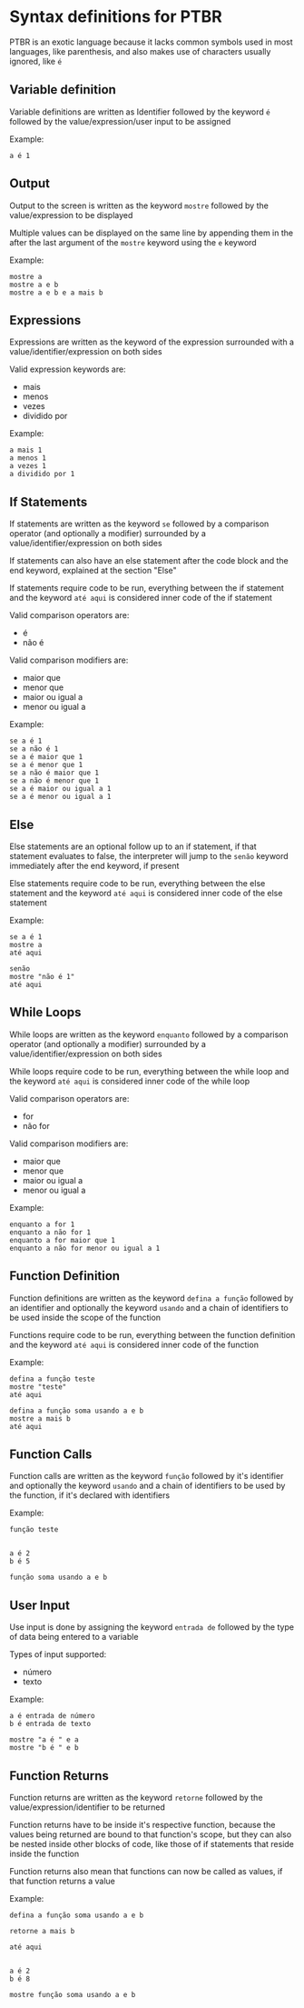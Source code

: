 # Syntax definitions for PTBR

PTBR is an exotic language because it lacks common symbols used in most languages, like parenthesis, and also makes use of characters usually ignored, like `é`

## Variable definition

Variable definitions are written as Identifier followed by the keyword `é` followed by the value/expression/user input to be assigned

Example:
```
a é 1
```

## Output

Output to the screen is written as the keyword `mostre` followed by the value/expression to be displayed

Multiple values can be displayed on the same line by appending them in the after the last argument of the `mostre` keyword using the `e` keyword

Example:
```
mostre a
mostre a e b
mostre a e b e a mais b
```

## Expressions

Expressions are written as the keyword of the expression surrounded with a value/identifier/expression on both sides

Valid expression keywords are:
- mais
- menos
- vezes
- dividido por

Example:
```
a mais 1
a menos 1
a vezes 1
a dividido por 1
```

## If Statements

If statements are written as the keyword `se` followed by a comparison operator (and optionally a modifier) surrounded by a value/identifier/expression on both sides

If statements can also have an else statement after the code block and the end keyword, explained at the section "Else"

If statements require code to be run, everything between the if statement and the keyword `até aqui` is considered inner code of the if statement

Valid comparison operators are:
- é
- não é

Valid comparison modifiers are:
- maior que
- menor que
- maior ou igual a
- menor ou igual a

Example:
```
se a é 1
se a não é 1
se a é maior que 1
se a é menor que 1
se a não é maior que 1
se a não é menor que 1
se a é maior ou igual a 1
se a é menor ou igual a 1
```

## Else

Else statements are an optional follow up to an if statement, if that statement evaluates to false, the interpreter will jump to the `senão` keyword immediately after the end keyword, if present

Else statements require code to be run, everything between the else statement and the keyword `até aqui` is considered inner code of the else statement

Example:
```
se a é 1
mostre a
até aqui

senão
mostre "não é 1"
até aqui
```

## While Loops

While loops are written as the keyword `enquanto` followed by a comparison operator (and optionally a modifier) surrounded by a value/identifier/expression on both sides

While loops require code to be run, everything between the while loop and the keyword `até aqui` is considered inner code of the while loop

Valid comparison operators are:
- for
- não for

Valid comparison modifiers are:
- maior que
- menor que
- maior ou igual a
- menor ou igual a

Example:
```
enquanto a for 1
enquanto a não for 1
enquanto a for maior que 1
enquanto a não for menor ou igual a 1
```

## Function Definition

Function definitions are written as the keyword `defina a função` followed by an identifier and optionally the keyword `usando` and a chain of identifiers to be used inside the scope of the function

Functions require code to be run, everything between the function definition and the keyword `até aqui` is considered inner code of the function

Example:
```
defina a função teste
mostre "teste"
até aqui

defina a função soma usando a e b
mostre a mais b
até aqui
```

## Function Calls

Function calls are written as the keyword `função` followed by it's identifier and optionally the keyword `usando` and a chain of identifiers to be used by the function, if it's declared with identifiers

Example:
```
função teste


a é 2
b é 5

função soma usando a e b
```

## User Input

Use input is done by assigning the keyword `entrada de` followed by the type of data being entered to a variable

Types of input supported:
- número
- texto

Example:
```
a é entrada de número
b é entrada de texto

mostre "a é " e a
mostre "b é " e b
```

## Function Returns

Function returns are written as the keyword `retorne` followed by the value/expression/identifier to be returned

Function returns have to be inside it's respective function, because the values being returned are bound to that function's scope, but they can also be nested inside other blocks of code, like those of if statements that reside inside the function

Function returns also mean that functions can now be called as values, if that function returns a value

Example:
```
defina a função soma usando a e b

retorne a mais b

até aqui


a é 2
b é 8

mostre função soma usando a e b
```
